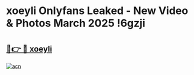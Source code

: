 # xoeyli Onlyfans Leaked - New Video & Photos March 2025 !6gzji

# <h2><a href="https://iuqr3s.iuczelnia.edu.pl?title=xoeyli&ref=6gzji">🔗👉 🔴 xoeyli</a></h2>

[![acn](https://github.com/user-attachments/assets/0f9c940e-d8b0-45ae-aac7-cd30a18b3e1c)](https://iuqr3s.iuczelnia.edu.pl?title=xoeyli&ref=6gzji)

